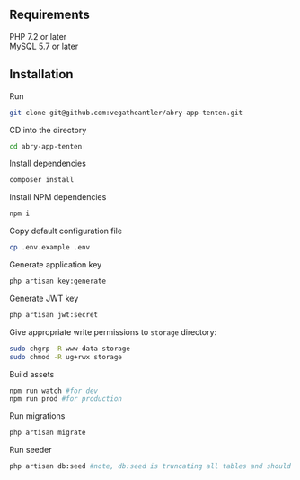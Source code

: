## Requirements

PHP 7.2 or later  
MySQL 5.7 or later

## Installation

Run

```bash
git clone git@github.com:vegatheantler/abry-app-tenten.git
```

CD into the directory

```bash
cd abry-app-tenten
```

Install dependencies

```bash
composer install
```

Install NPM dependencies

```bash
npm i
```

Copy default configuration file

```bash
cp .env.example .env
```

Generate application key

```bash
php artisan key:generate
```

Generate JWT key

```bash
php artisan jwt:secret
```

Give appropriate write permissions to `storage` directory:

```bash
sudo chgrp -R www-data storage
sudo chmod -R ug+rwx storage
```

Build assets

```bash
npm run watch #for dev
npm run prod #for production
```

Run migrations

```bash
php artisan migrate
```

Run seeder

```bash
php artisan db:seed #note, db:seed is truncating all tables and should only be run once in production.
```